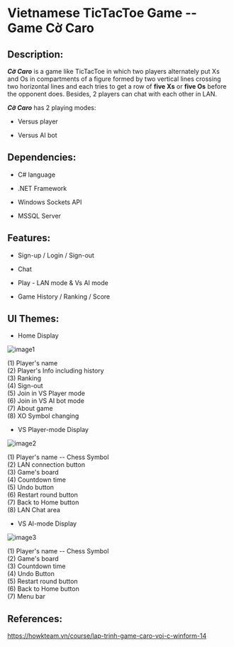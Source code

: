 # **Vietnamese TicTacToe Game -- Game Cờ Caro**

## Description:

***Cờ Caro*** is a game like TicTacToe in which two players alternately
put Xs and Os in compartments of a figure formed by two vertical lines
crossing two horizontal lines and each tries to get a row of **five Xs**
or **five Os** before the opponent does. Besides, 2 players can chat
with each other in LAN.

***Cờ Caro*** has 2 playing modes:

-   Versus player

-   Versus AI bot

## Dependencies:

-   C# language

-   .NET Framework

-   Windows Sockets API

-   MSSQL Server

## Features:

-   Sign-up / Login / Sign-out

-   Chat

-   Play - LAN mode & Vs AI mode

-   Game History / Ranking / Score

## UI Themes:

-   Home Display

![image1](https://user-images.githubusercontent.com/81474312/181385562-ae23d9a8-9000-4794-a8f4-26cf880e912d.png)



\(1\) Player's name   
\(2\) Player's Info including history                    
\(3\) Ranking                   
\(4\) Sign-out                 
\(5\) Join in VS Player mode   
\(6\) Join in VS AI bot mode   
\(7\) About game    
\(8\) XO Symbol changing  


-   VS Player-mode Display

![image2](https://user-images.githubusercontent.com/81474312/181385668-2e73be48-ec48-4f91-9263-efe8452946af.png)

\(1\) Player's name -- Chess Symbol  
\(2\) LAN connection button          
\(3\) Game's board                   
\(4\) Countdown time           
\(5\) Undo button  
\(6\) Restart round button   
\(7\) Back to Home button   
\(8\) LAN Chat area   


-   VS AI-mode Display

![image3](https://user-images.githubusercontent.com/81474312/181385686-a979086d-576d-4a17-bcce-5cb6eb6b3b33.png)

\(1\) Player's name -- Chess Symbol  
\(2\) Game's board       
\(3\) Countdown time                  
\(4\) Undo Button        
\(5\) Restart round button    
\(6\) Back to Home button   
\(7\) Menu bar  

## References:

<https://howkteam.vn/course/lap-trinh-game-caro-voi-c-winform-14>
